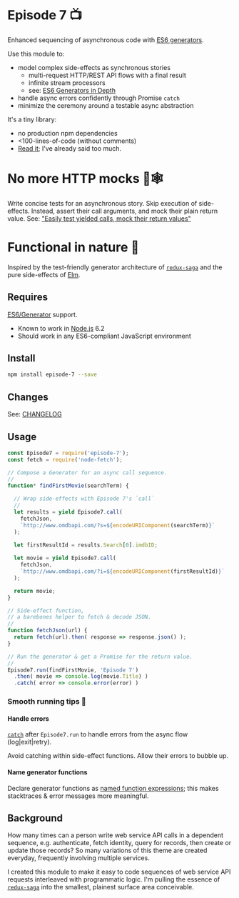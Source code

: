 Episode 7 📺
============
Enhanced sequencing of asynchronous code with [ES6 generators](https://developer.mozilla.org/en-US/docs/Web/JavaScript/Reference/Global_Objects/Generator).

Use this module to:

* model complex side-effects as synchronous stories
  * multi-request HTTP/REST API flows with a final result
  * infinite stream processors
  * see: [ES6 Generators in Depth](https://ponyfoo.com/articles/es6-generators-in-depth)
* handle async errors confidently through Promise `catch`
* minimize the ceremony around a testable async abstraction

It's a tiny library:

* no production npm dependencies
* <100-lines-of-code (without comments)
* [Read it](index.js); I've already said too much.


# No more HTTP mocks 🚫🕸

Write concise tests for an asynchronous story. Skip execution of side-effects. Instead, assert their call arguments, and mock their plain return value.
See: ["Easily test yielded calls, mock their return values"](index-test.js)

# Functional in nature 🌲

Inspired by the test-friendly generator architecture of [`redux-saga`](https://github.com/yelouafi/redux-saga) and the pure side-effects of [Elm](http://elm-lang.org).

Requires
--------

[ES6/Generator](https://developer.mozilla.org/en-US/docs/Web/JavaScript/Reference/Global_Objects/Generator) support.

* Known to work in [Node.js](https://nodejs.org) 6.2
* Should work in any ES6-compliant JavaScript environment

Install
-------

```bash
npm install episode-7 --save
```

Changes
-------

See: [CHANGELOG](CHANGELOG.markdown)

Usage
-----

```javascript
const Episode7 = require('episode-7');
const fetch = require('node-fetch');

// Compose a Generator for an async call sequence.
//
function* findFirstMovie(searchTerm) {

  // Wrap side-effects with Episode 7's `call`
  //
  let results = yield Episode7.call(
    fetchJson,
    `http://www.omdbapi.com/?s=${encodeURIComponent(searchTerm)}`
  );

  let firstResultId = results.Search[0].imdbID;
  
  let movie = yield Episode7.call(
    fetchJson,
    `http://www.omdbapi.com/?i=${encodeURIComponent(firstResultId)}`
  );

  return movie;
}

// Side-effect function,
// a barebones helper to fetch & decode JSON.
//
function fetchJson(url) {
  return fetch(url).then( response => response.json() );
}

// Run the generator & get a Promise for the return value.
//
Episode7.run(findFirstMovie, 'Episode 7')
  .then( movie => console.log(movie.Title) )
  .catch( error => console.error(error) )
```

### Smooth running tips 🚝

#### Handle errors

[`catch`](https://developer.mozilla.org/en-US/docs/Web/JavaScript/Reference/Global_Objects/Promise/catch) after `Episode7.run` to handle errors from the async flow (log|exit|retry).

Avoid catching within side-effect functions. Allow their errors to bubble up.

#### Name generator functions

Declare generator functions as [named function expressions](https://developer.mozilla.org/en-US/docs/Web/JavaScript/Reference/Operators/function); this makes stacktraces & error messages more meaningful.


Background
----------
How many times can a person write web service API calls in a dependent sequence, e.g. authenticate, fetch identity, query for records, then create or update those records? So many variations of this theme are created everyday, frequently involving multiple services.

I created this module to make it easy to code sequences of web service API requests interleaved with programmatic logic. I'm pulling the essence of [`redux-saga`](https://github.com/yelouafi/redux-saga) into the smallest, plainest surface area conceivable.
